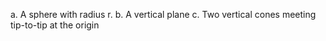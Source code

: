 a. A sphere with radius r.
b. A vertical plane
c. Two vertical cones meeting tip-to-tip at the origin
